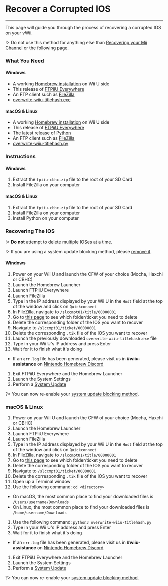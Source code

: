 # Recover a Corrupted IOS
---
This page will guide you through the process of recovering a corrupted IOS on your vWii.

!> Do not use this method for anything else than [Recovering your Mii Channel](troubleshooting/recover-mii-channel) or the following page.

### What You Need

<!-- tabs:start -->

#### **Windows**

- A working [Homebrew installation](user-guide/introduction) on Wii U side
- This release of [FTPiiU Everywhere](http://wiiubru.com/appstore/zips/fpiiu-cbhc.zip)
- An FTP client such as [FileZilla](https://filezilla-project.org/download.php?show_all=1)
- <a href="docs/files/overwrite-wiiu-titlehash.exe" download>overwrite-wiiu-titlehash.exe</a>

#### **macOS & Linux**

- A working [Homebrew installation](user-guide/introduction) on Wii U side
- This release of [FTPiiU Everywhere](http://wiiubru.com/appstore/zips/fpiiu-cbhc.zip)
- The latest release of [Python](https://www.python.org/downloads/)
- An FTP client such as [FileZilla](https://filezilla-project.org/download.php?show_all=1)
- <a href="docs/files/overwrite-wiiu-titlehash.py" download>overwrite-wiiu-titlehash.py</a>

<!-- tabs:end -->

### Instructions

<!-- tabs:start -->

#### **Windows**

1. Extract the `fpiiu-cbhc.zip` file to the root of your SD Card
1. Install FileZilla on your computer

#### **macOS & Linux**

1. Extract the `fpiiu-cbhc.zip` file to the root of your SD Card
1. Install FileZilla on your computer
1. Install Python on your computer

<!-- tabs:end -->

### Recovering The IOS

!> **Do not** attempt to delete multiple IOSes at a time.

!> If you are using a system update blocking method, please [remove it](extras/unblock-updates).

<!-- tabs:start -->

#### **Windows**

1. Power on your Wii U and launch the CFW of your choice (Mocha, Haxchi or CBHC)
1. Launch the Homebrew Launcher
1. Launch FTPiiU Everywhere
1. Launch FileZilla
1. Type in the IP address displayed by your Wii U in the `Host` field at the top of the window and click on `Quickconnect`
1. In FileZilla, navigate to `/slccmpt01/title/00000001`
1. Go to [this page](troubleshooting/ios-folders) to see which folder/ticket you need to delete
1. Delete the corresponding folder of the IOS you want to recover
1. Navigate to `/slccmpt01/ticket/00000001`
1. Delete the corresponding `.tik` file of the IOS you want to recover
1. Launch the previously downloaded `overwrite-wiiu-titlehash.exe` file
1. Type in your Wii U's IP address and press Enter
1. Wait for it to finish what it's doing
 - If an `err.log` file has been generated, please visit us in **#wiiu-assistance** on [Nintendo Homebrew Discord](https://discord.gg/C29hYvh)
1. Exit FTPiiU Everywhere and the Homebrew Launcher
1. Launch the System Settings
1. Perform a [System Update](https://en-americas-support.nintendo.com/app/answers/detail/a_id/1136/~/how-to-perform-a-system-update)

?> You can now re-enable your [system update blocking method](extras/block-updates).

### **macOS & Linux**

1. Power on your Wii U and launch the CFW of your choice (Mocha, Haxchi or CBHC)
1. Launch the Homebrew Launcher
1. Launch FTPiiU Everywhere
1. Launch FileZilla
1. Type in the IP address displayed by your Wii U in the `Host` field at the top of the window and click on `Quickconnect`
1. In FileZilla, navigate to `/slccmpt01/title/00000001`
1. Go to [this page](vwii/ios-folders) to see which folder/ticket you need to delete
1. Delete the corresponding folder of the IOS you want to recover
1. Navigate to `/slccmpt01/ticket/00000001`
1. Delete the corresponding `.tik` file of the IOS you want to recover
1. Open up a Terminal window
1. Use the following command: `cd <directory>`
 - On macOS, the most common place to find your downloaded files is `/Users/username/Downloads`
 - On Linux, the most common place to find your downloaded files is `/home/username/Downloads`
1. Use the following command: `python3 overwrite-wiiu-titlehash.py`
1. Type in your Wii U's IP address and press Enter
1. Wait for it to finish what it's doing
 - If an `err.log` file has been generated, please visit us in **#wiiu-assistance** on [Nintendo Homebrew Discord](https://discord.gg/C29hYvh)
1. Exit FTPiiU Everywhere and the Homebrew Launcher
1. Launch the System Settings
1. Perform a [System Update](https://en-americas-support.nintendo.com/app/answers/detail/a_id/1136/~/how-to-perform-a-system-update)

?> You can now re-enable your [system update blocking method](extras/block-updates).

<!-- tabs:end -->